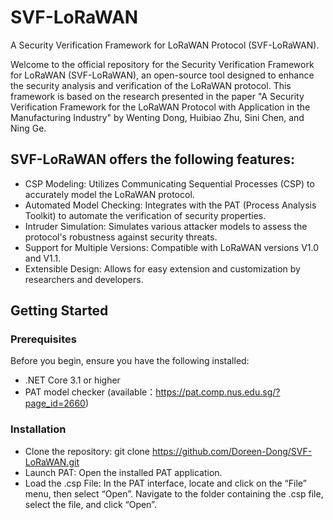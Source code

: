 # SVF-LoRaWAN
A Security Verification Framework for LoRaWAN Protocol (SVF-LoRaWAN).

Welcome to the official repository for the Security Verification Framework for LoRaWAN (SVF-LoRaWAN), an open-source tool designed to enhance the security analysis and verification of the LoRaWAN protocol. This framework is based on the research presented in the paper "A Security Verification Framework for the LoRaWAN Protocol with Application in the Manufacturing Industry" by Wenting Dong, Huibiao Zhu, Sini Chen, and Ning Ge.

## SVF-LoRaWAN offers the following features:

- CSP Modeling: Utilizes Communicating Sequential Processes (CSP) to accurately model the LoRaWAN protocol.
- Automated Model Checking: Integrates with the PAT (Process Analysis Toolkit) to automate the verification of security properties.
- Intruder Simulation: Simulates various attacker models to assess the protocol's robustness against security threats.
- Support for Multiple Versions: Compatible with LoRaWAN versions V1.0 and V1.1.
- Extensible Design: Allows for easy extension and customization by researchers and developers.

## Getting Started
### Prerequisites
Before you begin, ensure you have the following installed:
- .NET Core 3.1 or higher
- PAT model checker (available：https://pat.comp.nus.edu.sg/?page_id=2660)
### Installation
- Clone the repository:
git clone https://github.com/Doreen-Dong/SVF-LoRaWAN.git
- Launch PAT:
Open the installed PAT application.
- Load the .csp File:
In the PAT interface, locate and click on the “File” menu, then select “Open”.
Navigate to the folder containing the .csp file, select the file, and click “Open”.
